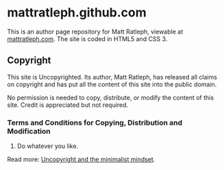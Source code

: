 # mattratleph.github.com

This is an author page repository for Matt Ratleph, viewable at [mattratleph.com](http://mattratleph.com). The site is coded in HTML5 and CSS 3.

## Copyright

This site is Uncopyrighted. Its author, Matt Ratleph, has released all claims on copyright and has put all the content of this site into the public domain.

No permission is needed to copy, distribute, or modify the content of this site. Credit is appreciated but not required.

### Terms and Conditions for Copying, Distribution and Modification

1. Do whatever you like.

Read more: [Uncopyright and the minimalist mindset](http://mnmlist.com/uncopyright-and-a-minimalist-mindset/).
